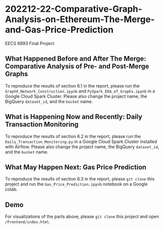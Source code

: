 # 202212-22-Comparative-Graph-Analysis-on-Ethereum-The-Merge-and-Gas-Price-Prediction
EECS 6893 Final Project
## What Happened Before and After The Merge: Comparative Analysis of Pre- and Post-Merge Graphs
To reproduce the results of section 6.1 in the report, please run the `GraphX_Network_Construction.ipynb` and `PySpark_EDA_of_Graphs.ipynb` in a Google Cloud Spark Cluster. Please also change the project name, the BigQuery `dataset_id`, and the `bucket` name.

## What is Happening Now and Recently: Daily Transaction Monitoring
To reproduce the results of section 6.2 in the report, please run the `Daily_Transaction_Monitoring.py` in a Google Cloud Spark Cluster installed with Airflow. Please also change the project name, the BigQuery `dataset_id`, and the `bucket` name.

## What May Happen Next: Gas Price Prediction
To reproduce the results of section 6.3 in the report, please `git clone` this project and run the `Gas_Price_Prediction.ipynb` notebook on a Google colab.

## Demo
For visualizations of the parts above, please `git clone` this project and open `/Frontend/index.html`.  
